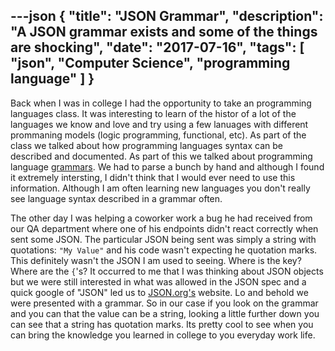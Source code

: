 ---json
{
  "title": "JSON Grammar",
  "description": "A JSON grammar exists and some of the things are shocking",
  "date": "2017-07-16",
  "tags": [
    "json",
    "Computer Science",
    "programming language"
  ]
}
---

Back when I was in college I had the opportunity to take an programming languages class. It was interesting to learn of the histor of a lot of the languages we know and love and try using a few lanuages with different prommaning models (logic programming, functional, etc). As part of the class we talked about how programming languages syntax can be described and documented. As part of this we talked about programming language [grammars](https://en.wikipedia.org/wiki/Syntax_(programming_languages)#Syntax_definition). We had to parse a bunch by hand and although I found it extremely intersting, I didn't think that I would ever need to use this information. Although I am often learning new languages you don't really see language syntax described in a grammar often. 

The other day I was helping a coworker work a bug he had received from our QA department where one of his endpoints didn't react correctly when sent some JSON. The particular JSON being sent was simply a string with quotations: `"My Value"` and his code wasn't expecting he quotation marks. This definitely wasn't the JSON I am used to seeing. Where is the key? Where are the `{`'s? It occurred to me that I was thinking about JSON objects but we were still interested in what was allowed in the JSON spec and a quick google of "JSON" led us to [JSON.org's](http://www.json.org/) website. Lo and behold we were presented with a grammar. So in our case if you look on the grammar and you can that the value can be a string, looking a little further down you can see that a string has quotation marks. Its pretty cool to see when you can bring the knowledge you learned in college to you everyday work life.